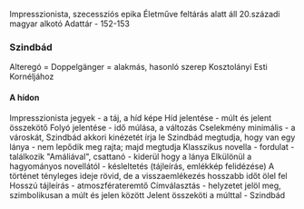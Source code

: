 Impresszionista, szecessziós epika
Életműve feltárás alatt áll
20.századi magyar alkotó
Adattár - 152-153
### Szindbád
Alteregó = Doppelgänger = alakmás, hasonló szerep Kosztolányi Esti Kornéljához
#### A hídon
Impresszionista jegyek - a táj, a híd képe
Híd jelentése - múlt és jelent összekötő
Folyó jelentése - idő múlása, a változás
Cselekmény minimális - a városkát, Szindbád akkori kinézetét írja le
Szindbád megtudja, hogy van egy lánya - nem lepődik meg rajta; majd megtudja
Klasszikus novella - fordulat - találkozik "Amáliával", csattanó - kiderül hogy a lánya
Elkülönül a hagyományos novellától - késleltetés (tájleírás, emlékkép felidézése)
A történet tényleges ideje rövid, de a visszaemlékezés hosszabb időt ölel fel
Hosszú tájleírás - atmoszférateremtő
Címválasztás - helyzetet jelöl meg, szimbolikusan a múlt és jelen között
Jelent összeköti a múlttal - Szindbád